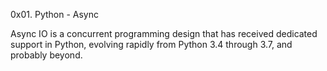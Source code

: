 0x01. Python - Async


Async IO is a concurrent programming design that has received dedicated support in Python, 
evolving rapidly from Python 3.4 through 3.7, and probably beyond.

